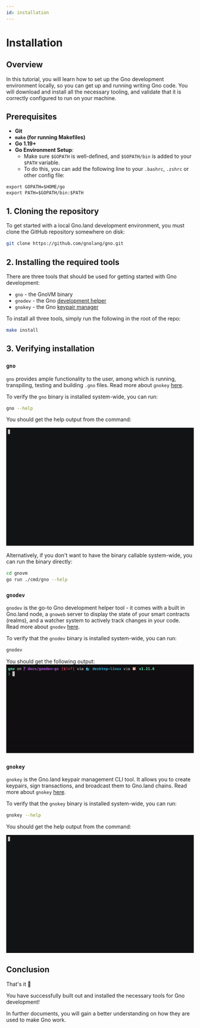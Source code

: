 ```yaml
---
id: installation
---
```


# Installation

## Overview
In this tutorial, you will learn how to set up the Gno development environment 
locally, so you can get up and running writing Gno code. You will download and 
install all the necessary tooling, and validate that it is correctly configured
to run on your machine.

## Prerequisites
- **Git**
- **`make` (for running Makefiles)**
- **Go 1.19+**
- **Go Environment Setup**:
  - Make sure `$GOPATH` is well-defined, and `$GOPATH/bin` is added to your `$PATH` variable.
  - To do this, you can add the following line to your `.bashrc`, `.zshrc` or other config file:
```
export GOPATH=$HOME/go
export PATH=$GOPATH/bin:$PATH
```

## 1. Cloning the repository
To get started with a local Gno.land development environment, you must clone the
GitHub repository somewhere on disk:

```bash
git clone https://github.com/gnolang/gno.git
```

## 2. Installing the required tools 

There are three tools that should be used for getting started with Gno development:
- `gno` - the GnoVM binary
- `gnodev` - the Gno [development helper](../../05-gno-tooling/cli/03-gnodev.md)
- `gnokey` - the Gno [keypair manager](02-working-with-key-pairs.md)

To install all three  tools, simply run the following in the root of the repo:
```bash
make install
```

## 3. Verifying installation 

### `gno`
`gno` provides ample functionality to the user, among which is running,
transpiling, testing and building `.gno` files. Read more
about `gnokey` [here](../../05-gno-tooling/cli/01-gno.md).

To verify the `gno` binary is installed system-wide, you can run:

```bash
gno --help
```

You should get the help output from the command:

![gno help](../../assets/getting-started/local-setup/local-setup/gno-help.gif)

Alternatively, if you don't want to have the binary callable system-wide, you 
can run the binary directly:

```bash
cd gnovm
go run ./cmd/gno --help
```

### `gnodev`
`gnodev` is the go-to Gno development helper tool - it comes with a built in 
Gno.land node, a `gnoweb` server to display the state of your smart contracts 
(realms), and a watcher system to actively track changes in your code. Read more
about `gnodev` [here](../../05-gno-tooling/cli/03-gnodev.md).

To verify that the `gnodev` binary is installed system-wide, you can run:

```bash
gnodev
```

You should get the following output:
![gnodev](../../assets/getting-started/local-setup/local-setup/gnodev.gif)


### `gnokey`

`gnokey` is the Gno.land keypair management CLI tool. It allows you to create
keypairs, sign transactions, and broadcast them to Gno.land chains. Read more
about `gnokey` [here](../../05-gno-tooling/cli/02-gnokey.md).

To verify that the `gnokey` binary is installed system-wide, you can run:

```bash
gnokey --help
```

You should get the help output from the command:

![gnokey help](../../assets/getting-started/local-setup/local-setup/gnokey-help.gif)

## Conclusion

That's it 🎉

You have successfully built out and installed the necessary tools for Gno
development!

In further documents, you will gain a better understanding on how they are used
to make Gno work.
